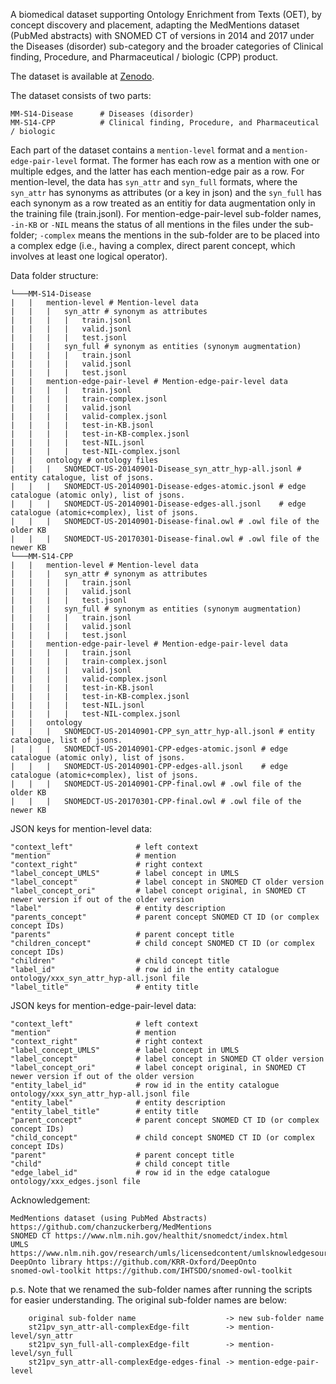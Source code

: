 A biomedical dataset supporting Ontology Enrichment from Texts (OET), by concept discovery and placement, adapting the MedMentions dataset (PubMed abstracts) with SNOMED CT of versions in 2014 and 2017 under the Diseases (disorder) sub-category and the broader categories of Clinical finding, Procedure, and Pharmaceutical / biologic (CPP) product. 

The dataset is available at [Zenodo](https://zenodo.org/record/8043690). 

The dataset consists of two parts:

    MM-S14-Disease      # Diseases (disorder)
    MM-S14-CPP          # Clinical finding, Procedure, and Pharmaceutical / biologic 

Each part of the dataset contains a `mention-level` format and a `mention-edge-pair-level` format. The former has each row as a mention with one or multiple edges, and the latter has each mention-edge pair as a row. For mention-level, the data has `syn_attr` and `syn_full` formats, where the `syn_attr` has synonyms as attributes (or a key in json) and the `syn_full` has each synonym as a row treated as an entitiy for data augmentation only in the training file (train.jsonl). For mention-edge-pair-level sub-folder names, `-in-KB` or `-NIL` means the status of all mentions in the files under the sub-folder; `-complex` means the mentions in the sub-folder are to be placed into a complex edge (i.e., having a complex, direct parent concept, which involves at least one logical operator).

Data folder structure:

```
└───MM-S14-Disease
|   |   mention-level # Mention-level data
|   |   |   syn_attr # synonym as attributes 
|   |   |   |   train.jsonl
|   |   |   |   valid.jsonl
|   |   |   |   test.jsonl     
|   |   |   syn_full # synonym as entities (synonym augmentation)
|   |   |   |   train.jsonl
|   |   |   |   valid.jsonl
|   |   |   |   test.jsonl
|   |   mention-edge-pair-level # Mention-edge-pair-level data
|   |   |   |   train.jsonl
|   |   |   |   train-complex.jsonl
|   |   |   |   valid.jsonl
|   |   |   |   valid-complex.jsonl
|   |   |   |   test-in-KB.jsonl
|   |   |   |   test-in-KB-complex.jsonl
|   |   |   |   test-NIL.jsonl
|   |   |   |   test-NIL-complex.jsonl
|   |   ontology # ontology files
|   |   |   SNOMEDCT-US-20140901-Disease_syn_attr_hyp-all.jsonl # entity catalogue, list of jsons.
|   |   |   SNOMEDCT-US-20140901-Disease-edges-atomic.jsonl # edge catalogue (atomic only), list of jsons.
|   |   |   SNOMEDCT-US-20140901-Disease-edges-all.jsonl    # edge catalogue (atomic+complex), list of jsons.
|   |   |   SNOMEDCT-US-20140901-Disease-final.owl # .owl file of the older KB
|   |   |   SNOMEDCT-US-20170301-Disease-final.owl # .owl file of the newer KB
└───MM-S14-CPP
|   |   mention-level # Mention-level data
|   |   |   syn_attr # synonym as attributes
|   |   |   |   train.jsonl
|   |   |   |   valid.jsonl
|   |   |   |   test.jsonl
|   |   |   syn_full # synonym as entities (synonym augmentation)
|   |   |   |   train.jsonl
|   |   |   |   valid.jsonl
|   |   |   |   test.jsonl
|   |   mention-edge-pair-level # Mention-edge-pair-level data
|   |   |   |   train.jsonl
|   |   |   |   train-complex.jsonl
|   |   |   |   valid.jsonl
|   |   |   |   valid-complex.jsonl
|   |   |   |   test-in-KB.jsonl
|   |   |   |   test-in-KB-complex.jsonl
|   |   |   |   test-NIL.jsonl
|   |   |   |   test-NIL-complex.jsonl
|   |   ontology
|   |   |   SNOMEDCT-US-20140901-CPP_syn_attr_hyp-all.jsonl # entity catalogue, list of jsons.
|   |   |   SNOMEDCT-US-20140901-CPP-edges-atomic.jsonl # edge catalogue (atomic only), list of jsons.
|   |   |   SNOMEDCT-US-20140901-CPP-edges-all.jsonl    # edge catalogue (atomic+complex), list of jsons.
|   |   |   SNOMEDCT-US-20140901-CPP-final.owl # .owl file of the older KB
|   |   |   SNOMEDCT-US-20170301-CPP-final.owl # .owl file of the newer KB
```

JSON keys for mention-level data:
    
    "context_left"              # left context
    "mention"                   # mention
    "context_right"             # right context 
    "label_concept_UMLS"        # label concept in UMLS
    "label_concept"             # label concept in SNOMED CT older version
    "label_concept_ori"         # label concept original, in SNOMED CT newer version if out of the older version
    "label"                     # entity description
    "parents_concept"           # parent concept SNOMED CT ID (or complex concept IDs)
    "parents"                   # parent concept title
    "children_concept"          # child concept SNOMED CT ID (or complex concept IDs)
    "children"                  # child concept title
    "label_id"                  # row id in the entity catalogue ontology/xxx_syn_attr_hyp-all.jsonl file
    "label_title"               # entity title

JSON keys for mention-edge-pair-level data:

    "context_left"              # left context
    "mention"                   # mention
    "context_right"             # right context 
    "label_concept_UMLS"        # label concept in UMLS
    "label_concept"             # label concept in SNOMED CT older version
    "label_concept_ori"         # label concept original, in SNOMED CT newer version if out of the older version
    "entity_label_id"           # row id in the entity catalogue ontology/xxx_syn_attr_hyp-all.jsonl file
    "entity_label"              # entity description
    "entity_label_title"        # entity title
    "parent_concept"            # parent concept SNOMED CT ID (or complex concept IDs)
    "child_concept"             # child concept SNOMED CT ID (or complex concept IDs)
    "parent"                    # parent concept title
    "child"                     # child concept title
    "edge_label_id"             # row id in the edge catalogue ontology/xxx_edges.jsonl file

Acknowledgement:

    MedMentions dataset (using PubMed Abstracts) https://github.com/chanzuckerberg/MedMentions
    SNOMED CT https://www.nlm.nih.gov/healthit/snomedct/index.html
    UMLS https://www.nlm.nih.gov/research/umls/licensedcontent/umlsknowledgesources.html
    DeepOnto library https://github.com/KRR-Oxford/DeepOnto
    snomed-owl-toolkit https://github.com/IHTSDO/snomed-owl-toolkit

p.s. Note that we renamed the sub-folder names after running the scripts for easier understanding.
     The original sub-folder names are below:     
     
        original sub-folder name                    -> new sub-folder name
        st21pv_syn_attr-all-complexEdge-filt        -> mention-level/syn_attr
        st21pv_syn_full-all-complexEdge-filt        -> mention-level/syn_full
        st21pv_syn_attr-all-complexEdge-edges-final -> mention-edge-pair-level
